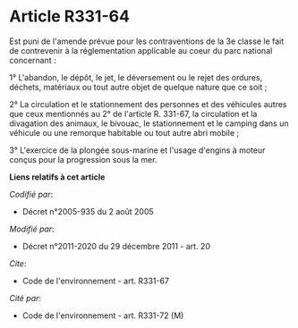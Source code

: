 # Article R331-64

Est puni de l'amende prévue pour les contraventions de la 3e classe le fait de contrevenir à la réglementation applicable au
coeur du parc national concernant : 

1° L'abandon, le dépôt, le jet, le déversement ou le rejet des ordures, déchets, matériaux ou tout autre objet de quelque
nature que ce soit ; 

2° La circulation et le stationnement des personnes et des véhicules autres que ceux mentionnés au 2° de l'article R. 331-67,
la circulation et la divagation des animaux, le bivouac, le stationnement et le camping dans un véhicule ou une remorque
habitable ou tout autre abri mobile ; 

3° L'exercice de la plongée sous-marine et l'usage d'engins à moteur conçus pour la progression sous la mer.

**Liens relatifs à cet article**

_Codifié par_:

  - Décret n°2005-935 du 2 août 2005

_Modifié par_:

  - Décret n°2011-2020 du 29 décembre 2011 - art. 20

_Cite_:

  - Code de l'environnement - art. R331-67

_Cité par_:

  - Code de l'environnement - art. R331-72 (M)
